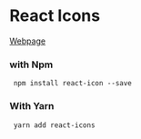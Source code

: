 # React Icons

[Webpage](https://react-icons.github.io/react-icons/)

### with Npm 
`  npm install react-icon --save  `


### With Yarn
`  yarn add react-icons `